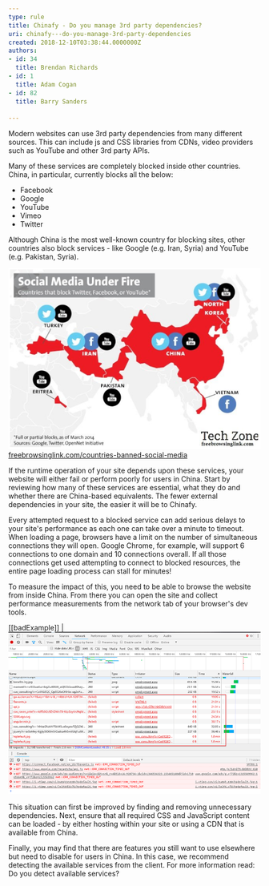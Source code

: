 ```yaml
---
type: rule
title: Chinafy - Do you manage 3rd party dependencies?
uri: chinafy---do-you-manage-3rd-party-dependencies
created: 2018-12-10T03:38:44.0000000Z
authors:
- id: 34
  title: Brendan Richards
- id: 1
  title: Adam Cogan
- id: 82
  title: Barry Sanders

---
```


Modern websites can use 3rd party dependencies from many different sources. This can include js and CSS libraries from CDNs, video providers such as YouTube and other 3rd party APIs.
 
Many of these services are completely blocked inside other countries. China, in particular, currently blocks all the below:

- Facebook
- Google
- YouTube
- Vimeo
- Twitter


Although China is the most well-known country for blocking sites, other countries also block services - like Google (e.g. Iran, Syria) and YouTube (e.g. Pakistan, Syria).

![ Blocked sites as per <br>      ](social-media-blocked.png)
[freebrowsinglink.com/countries-banned-social-media](https://www.freebrowsinglink.com/countries-banned-social-media/)

If the runtime operation of your site depends upon these services, your website will either fail or perform poorly for users in China. Start by reviewing how many of these services are essential, what they do and whether there are China-based equivalents. The fewer external dependencies in your site, the easier it will be to Chinafy.

Every attempted request to a blocked service can add serious delays to your site's performance as each one can take over a minute to timeout. When loading a page, browsers have a limit on the number of simultaneous connections they will open. Google Chrome, for example, will support 6 connections to one domain and 10 connections overall. If all those connections get used attempting to connect to blocked resources, the entire page loading process can stall for minutes!

To measure the impact of this, you need to be able to browse the website from inside China. From there you can open the site and collect performance measurements from the network tab of your browser's dev tools.

[[badExample]]
| ![ Bad example: This browser in China was stalled attempting to load resources from Facebook, Google, and YouTube.](BlockedDependencies.png)

This situation can first be improved by finding and removing unnecessary dependencies.  Next, ensure that all required CSS and JavaScript content can be loaded - by either hosting within your site or using a CDN that is available from China.

Finally, you may find that there are features you still want to use elsewhere but need to disable for users in China. In this case, we recommend detecting the available services from the client. For more information read: Do you detect available services?
